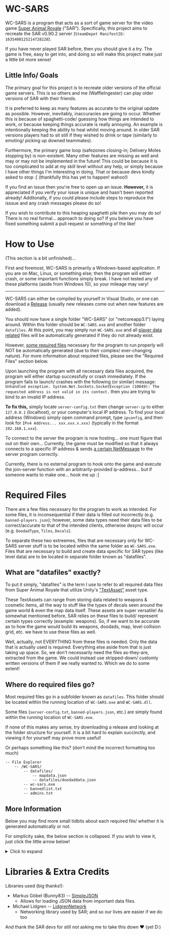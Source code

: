 # WC-SARS
WC-SARS is a program that acts as a sort of game server for the video game [Super Animal Royale](https://animalroyale.com "Super Animal Royale's official site") ("SAR"). Specifically, this project aims to recreate the SAR v0.90.2 server (`SteamDepot ManifestID: 1635400125214728228`).

If you have never played SAR before, then you should give it a try. The game is free, easy to get into, and doing so will make this project make just a little bit more sense!


## Little Info/ Goals
The primary goal for this project is to recreate older versions of the official game servers. This is so others and me (WaffleIngester) can play older versions of SAR with their friends.

It is preferred to keep as many features as accurate to the original update as possible. However, inevitably, inaccuracies are going to occur. Whether this is because of spaghetti-code/ guessing how things are intended to work, or because keeping things accurate is really annoying. An example is intentionally keeping the ability to heal whilst moving around. In older SAR versions players had to sit still if they wished to drink or tape (similarly to emoting/ picking up downed teammates).

Furthermore, the primary game loop (safezones closing-in; Delivery Moles stopping by) is non-existent. Many other features are missing as well and may or may not be implemented in the future! This could be because it is too complicated to add at my skill level without any help, or simply because I have other things I'm interesting in doing. That or because devs kindly asked to stop :[
(thankfully this has yet to happen! wahoo!)

If you find an issue then you're free to open up an issue. **However,** it is appreciated if you verify your issue is unique and hasn't been reported already! Additonally, if you could please include steps to reproduce the isssue and any crash messages please do so!

If you wish to contribute to this heaping spaghetti pile then you may do so! There is no real formal... approach to doing so? If you beleive you have fixed something submit a pull request or something of the like!


# How to Use
(This section is a bit unfinished)...

First and foremost, WC-SARS is primarily a Windows-based application. If you are on Mac, Linux, or something else; then the program will either crash, or some important functions simply break. I have not tested any of these platforms (aside from Windows 10), so your mileage may vary!

---

WC-SARS can either be compiled by yourself in Visual Studio, or one can download a [Release](https://github.com/WaffleIngester/WC-SARS/releases) (usually new releases come out when new features are added).

You should now have a single folder "WC-SARS" (or "netcoreapp3.1") laying around. Within this folder should be `WC-SARS.exe` and another folder `datafiles`. At this point, you may simply run `WC-SARS.exe` and all [player data related](https://github.com/WaffleIngester/WC-SARS#player-data) files will be automatically generated if they do not already exist.

However, [some required files](https://github.com/WaffleIngester/WC-SARS#required-files) necessary for the program to run properly will NOT be automatically generated (due to their complex/ ever-changing nature). For more information about required files, please see the "Required Files" section below.

Upon launching the program with all necessary data files acquired, the program will either startup successfully or crash immediately. If the program fails to launch/ crashes with the following (or similar) message: `Unhandled exception. System.Net.Sockets.SocketException (10049): The requested address is not valid in its context.` then you are trying to bind to an invalid IP address.

__To fix this,__ simply locate `server-config.txt` then change `server-ip` to either `127.0.0.1` (localhost), or your computer's local IP address. To find your local address (Windows) simply open command prompt, type `ipconfig`, and then look for `IPv4 Address... xxx.xxx.x.xxx)` (typically in the format `192.168.1.xxx`).

To connect to the server the program is now hosting... one must figure that out on their own... Currently, the game must be modified so that it always connects to a specific IP address & sends [a certain NetMessage](https://github.com/WaffleIngester/WC-SARS/blob/master/WCSARS/Match.cs#L1374) to the server program correctly.

Currently, there is no external program to hook onto the game and execute the join-server function with an arbitrarily-provided ip-address... but if someone wants to make one... hook me up :]

# Required Files
There are a few files necessary for the program to work as intended. For some files, it is inconsequential if their data is filled out incorrectly (e.g. `banned-players.json`); however, some data types need their data files to be correct/accurate to that of the intended clients, otherwise desync will occur (e.g. `DoodadType`, `Tiles`, `Decals`).

To separate these two extreemes, files that are necessary only for WC-SARS server stuff is to be located within the same folder as `WC-SARS.exe`. Files that are necessary to build and create data specific for SAR types (like level data) are to be located in separate folder known as "datafiles".

What are "datafiles" exactly?
-
To put it simply, "datafiles" is the term I use to refer to all required data files from Super Animal Royale that utilize Unity's ["TextAsset"](https://docs.unity3d.com/Manual/class-TextAsset.html) asset type.

These TextAssets can range from storing data related to weapons & cosmetic items, all the way to stuff like the types of decals seen around the game world & even the map data itself. These assets are super versatile! As somewhat mentioned before, SAR relies on these files to build/ represent certain types correctly (example: weapons). So, if we want to be accurate as to how the game would build its weapons, doodads, map, level collision grid, etc. we have to use these files as well.

Well, actually, not EVERYTHING from these files is needed. Only the data that is actually used is required. Everything else aside from that is just taking up space. So, we don't necessarily need the files as-they-are, extracted from the game. We could instead use stripped-down/ customly written versions of them if we really wanted to. Which we do to some extent!

Where do required files go?
-
Most required files go in a subfolder known as `datafiles`. This folder should be located within the running location of `WC-SARS.exe` and `WC-SARS.dll`.

Some files (`server-config.txt`, `banned-players.json`, etc.) are simply found within the running location of `WC-SARS.exe`.

If none of this makes any sense, try downloading a release and looking at the folder structure for yourself. It is a bit hard to explain succinctly, and viewing it for yourself may prove more useful!

Or perhaps something like this? (don't mind the incorrect formatting too much)
```
-- File Explorer
	-- /WC-SARS/
		-- datafiles/
			-- mapdata.json
			-- datafiles/doodaddata.json
		-- wc-sars.exe
		-- bannedlist.txt
		-- admins.txt
```

More Information
-
Below you may find more small tidbits about each required file/ whether it is generated automatically or not.

For simplicity sake, the below  section is collapsed. If you wish to view it, just click the little arrow below!
<details>
<summary>Click to expand</summary>

## Server Config
**Must be placed in the same folder as `WC-SARS.exe`.**
(will be auto-generated if not found)

> **NOTE:** config file loading/ reading is a little busted, so be careful when feeding it invalid values!

Configuration of properties that the program will utilize when setting up Matches.

-- Details on each entry has been removed for the time being


## Player Data
**Must be placed in the same folder as `WC-SARS.exe`.**
(will be auto-generated if not found)

Currently this file just stores a bunch of player PlayFabIDs and whether to set their name to certain colors built into the game itself.

* `String` `playfabid`
    - This player's PlayFabID.
* `String` `name` **(UNUSED)** 
    - This player's name. (may use for resolving names)
* `Bool` `dev`
    - Makes this user's name dev-name colored (overwrites all other name-colors).
* `Bool` `mod`
    - Makes this user's name mod-name colored (dev color overwrites this).
* `Bool` `founder`
    - Makes this user's name founder-name colored (gets overwritten by mod-color). 

> Example `player-data.json` file:
```json
[
	{
		"playfabid": "0123456789ABCDEF",
		"name": "xX-EpicGamer42-Xx",
		"dev": false,
		"mod": true,
		"founder": true
	},
	{
		"playfabid": "FEDCBA9876543210",
		"name": "PPFF",
		"mod": true,
	}
]
```

## Banned Players
**Must be placed in the same folder as `WC-SARS.exe`.**
(will be auto-generated if not found)

A list of banned PlayFabIDs that will have their connections refused.
* `String` `playfabid`
    - Banned player's PlayFabID.
* `String` `name`
    - This banned player's name.
* `String` `reason`
    - The reason this player was banned. If blank, a default message will be provided.

> Example `banned-players.json` file:
```json
[
	{
		"playfabid": "0123456789ABCDEF",
		"name": "xX-EpicGamer42-Xx",
		"reason": "Unspeakable actions."
	},
	{
		"playfabid": "FEDCBA9876543210",
		"name": "I got banned for no reason...",
		"reason": ""
	}
]
```
## Banned IPs
**Must be placed in the same folder as `WC-SARS.exe`.**
(will be auto-generated if not found)

A list of banned IPs who will have their connections refused.
* `String` `ip`
    - Banned IP address.
* `String` `playfabid`
    - PlayFabID attached to this banned IP.
* `String` `name`
    - Name attached to this banned IP.
* `String` `reason`
    - The reason this IP was banned. If blank, a default message will be provided.

> Example `banned-ips.json` file:
```json
[
	{
		"ip": "127.0.0.0",
		"playfabid": "0123456789ABCDEF",
		"name": "xX-EpicGamer42-Xx",
		"reason": "Unspeakable actions."
	},
	{
		"ip": "0.0.0.0",
		"playfabid": "FEDCBA9876543210",
		"name": "AAAAAH",
		"reason": ""
	}
]
```


## Decals (_decals)
*NOTE: `decals.json` must be placed in the `datafiles` folder.*

This file contains all necessary information to define `Decals` for the program.

A version with **only** the necessary data is included with releases.

## Doodads (_doodads)
*NOTE: `doodads.json` must be placed in the `datafiles` folder.*

This is a file which contins all necessary information to define ``DoodadTypes`` for the program.

A version with **only** the necessary data is included with releases.

## Grass (_grass)
*NOTE: `grass.json` must be placed in the `datafiles` folder.*

This is a file which contins all necessary information to define ``GrassTypes`` for the program.

A version with **only** the necessary data is included with releases.

## EarlyAccessMap1 (EarlyAccessMap1)
*NOTE: `earlyaccessmap1.txt` must be placed in the `datafiles` folder.*

This file contains ALL of the information about the overworld / current level.

## Tiles (_tiles)
*NOTE: `tiles.json` must be placed in the `datafiles` folder.*

This file contains all necessary information to define `tiles` for the program.

A version with **only** the necessary data is included with releases.

## Weapons (_weapons)
*NOTE: `weapons.json` must be placed in the `datafiles` folder.*

This file contins all necessary information to define ``WeaponTypes`` for the program.

A version with **only** the necessary data is included with releases.

</details>

# Libraries & Extra Credits
Libraries used (big thanks!):

* Markus Göbel (Bunny83) -- [SimpleJSON](https://github.com/Bunny83/SimpleJSON)
	- Allows for loading JSON data from important data files.
* Michael Lidgren -- [LidgrenNetwork](https://github.com/lidgren/lidgren-network-gen3)
	- Networking library used by SAR; and so our lives are easier if we do too

And thank the SAR devs for still not asking me to take this down ❤ (yet D:)